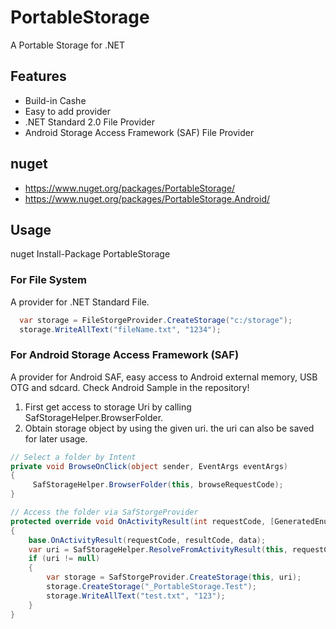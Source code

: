 # PortableStorage
A Portable Storage for .NET

## Features
* Build-in Cashe
* Easy to add provider
* .NET Standard 2.0 File Provider
* Android Storage Access Framework (SAF) File Provider

## nuget
* https://www.nuget.org/packages/PortableStorage/
* https://www.nuget.org/packages/PortableStorage.Android/

## Usage

nuget Install-Package PortableStorage

### For File System 
A provider for .NET Standard File.
```c#
  var storage = FileStorgeProvider.CreateStorage("c:/storage");
  storage.WriteAllText("fileName.txt", "1234");
```

### For Android Storage Access Framework (SAF)
A provider for Android SAF, easy access to Android external memory, USB OTG and sdcard.
Check Android Sample in the repository!

1) First get access to storage Uri by calling SafStorageHelper.BrowserFolder.
2) Obtain storage object by using the given uri. the uri can also be saved for later usage.

```c#
// Select a folder by Intent 
private void BrowseOnClick(object sender, EventArgs eventArgs)
{
     SafStorageHelper.BrowserFolder(this, browseRequestCode);
}

// Access the folder via SafStorgeProvider
protected override void OnActivityResult(int requestCode, [GeneratedEnum] Result resultCode, Intent data)
{
    base.OnActivityResult(requestCode, resultCode, data);
    var uri = SafStorageHelper.ResolveFromActivityResult(this, requestCode, resultCode, data, browseRequestCode);
    if (uri != null)
    {
        var storage = SafStorgeProvider.CreateStorage(this, uri);
        storage.CreateStorage("_PortableStorage.Test");
        storage.WriteAllText("test.txt", "123");
    }
}
```
